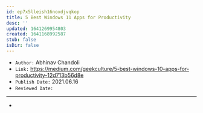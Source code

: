 ```yaml
---
id: ep7x5lleish16noxdjvqkop
title: 5 Best Windows 11 Apps for Productivity
desc: ''
updated: 1641269954803
created: 1641168992587
stub: false
isDir: false
---
```



- `Author:` Abhinav Chandoli
- `Link:` <https://medium.com/geekculture/5-best-windows-10-apps-for-productivity-12d713b56d8e>
- `Publish Date:` 2021.06.16
- `Reviewed Date:` 

---

-

